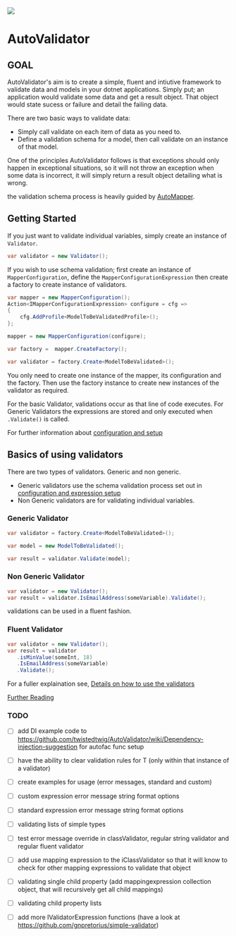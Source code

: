 <a href="http://home.houseofhawkins.com:8080/viewType.html?buildTypeId=AutoValidator_Nuget&guest=1">
<img src="http://home.houseofhawkins.com:8080/app/rest/builds/buildType:(id:AutoValidator_Nuget)/statusIcon"/>
</a>

# AutoValidator

## GOAL

AutoValidator's aim is to create a simple, fluent and intiutive framework to validate data and models in your dotnet applications. Simply put; an application would validate some data and get a result object.  That object would state sucess or failure and detail the failing data.

There are two basic ways to validate data:

 * Simply call validate on each item of data as you need to.
 * Define a validation schema for a model, then call validate on an instance of that model.

One of the principles AutoValidator follows is that exceptions should only happen in exceptional situations, so it will not throw an exception when some data is incorrect, it will simply return a result object detailing what is wrong.

the validation schema process is heavily guided by [AutoMapper](https://github.com/AutoMapper/AutoMapper).


## Getting Started

If you just want to validate individual variables, simply create an instance of `Validator`.

 ```c#
 var validator = new Validator();
 ```

If you wish to use schema validation; first create an instance of `MapperConfiguration`, define the `MapperConfigurationExpression` then create a factory to create instance of validators.

```c#
var mapper = new MapperConfiguration();
Action<IMapperConfigurationExpression> configure = cfg =>
{
    cfg.AddProfile<ModelToBeValidatedProfile>();
};

mapper = new MapperConfiguration(configure);

var factory =  mapper.CreateFactory();

var validator = factory.Create<ModelToBeValidated>();
```

You only need to create one instance of the mapper, its configuration and the factory.  Then use the factory instance to create new instances of the validator as required.

For the basic Validator, validations occur as that line of code executes.  For Generic Validators the expressions are stored and only executed when `.Validate()` is called.

For further information about [configuration and setup](https://github.com/twistedtwig/AutoValidator/wiki/Mapper-Configuration-Setup)


## Basics of using validators

There are two types of validators.  Generic and non generic.

 - Generic validators use the schema validation process set out in [configuration and expression setup](https://github.com/twistedtwig/AutoValidator/wiki/Mapper-Configuration-Setup)
 - Non Generic validators are for validating individual variables.

 ### Generic Validator
 ```c#
var validator = factory.Create<ModelToBeValidated>();

var model = new ModelToBeValidated();

var result = validator.Validate(model);
 ```

 ### Non Generic Validator
 ```c#
 var validator = new Validator();
 var result = validator.IsEmailAddress(someVariable).Validate();
 ```
 
validations can be used in a fluent fashion.

### Fluent Validator
 ```c#
 var validator = new Validator();
 var result = validator
	.isMinValue(someInt, 18)
	.IsEmailAddress(someVariable)
	.Validate();
 ```

For a fuller explaination see, [Details on how to use the validators](https://github.com/twistedtwig/AutoValidator/wiki/Validator-usage)



 [Further Reading](https://github.com/twistedtwig/AutoValidator/wiki)


### TODO 
 - [ ] add DI example code to https://github.com/twistedtwig/AutoValidator/wiki/Dependency-injection-suggestion for autofac func setup
 - [ ] have the ability to clear validation rules for T (only within that instance of a validator)
 - [ ] create examples for usage (error messages, standard and custom)
 - [ ] custom expression error message string format options
 - [ ] standard expression error message string format options
 - [ ] validating lists of simple types
 - [ ] test error message override in classValidator, regular string validator and regular fluent validator
 - [ ] add use mapping expression to the iClassValidator so that it will know to check for other mapping expressions to validate that object
 - [ ] validating single child property (add mappingexpression collection object, that will recursively get all child mappings)
 - [ ] validating child property lists
 - [ ] add more IValidatorExpression functions (have a look at https://github.com/gnpretorius/simple-validator)
 
